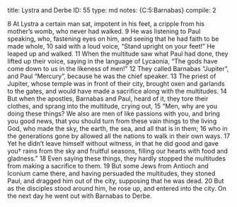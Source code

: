 title:          Lystra and Derbe
ID:             55
type:           md
notes:          {C:5:Barnabas}
compile:        2


 8 At Lystra a certain man sat, impotent in his feet, a cripple from his mother’s womb, who never had walked. 9 He was listening to Paul speaking, who, fastening eyes on him, and seeing that he had faith to be made whole, 10 said with a loud voice, “Stand upright on your feet!” He leaped up and walked. 11 When the multitude saw what Paul had done, they lifted up their voice, saying in the language of Lycaonia, “The gods have come down to us in the likeness of men!” 12 They called Barnabas “Jupiter”, and Paul “Mercury”, because he was the chief speaker. 13 The priest of Jupiter, whose temple was in front of their city, brought oxen and garlands to the gates, and would have made a sacrifice along with the multitudes. 14 But when the apostles, Barnabas and Paul, heard of it, they tore their clothes, and sprang into the multitude, crying out, 15 “Men, why are you doing these things? We also are men of like passions with you, and bring you good news, that you should turn from these vain things to the living God, who made the sky, the earth, the sea, and all that is in them; 16 who in the generations gone by allowed all the nations to walk in their own ways. 17 Yet he didn’t leave himself without witness, in that he did good and gave you† rains from the sky and fruitful seasons, filling our hearts with food and gladness.”
18 Even saying these things, they hardly stopped the multitudes from making a sacrifice to them. 19 But some Jews from Antioch and Iconium came there, and having persuaded the multitudes, they stoned Paul, and dragged him out of the city, supposing that he was dead.
20 But as the disciples stood around him, he rose up, and entered into the city. On the next day he went out with Barnabas to Derbe.